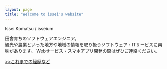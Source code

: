 ```yaml
---
layout: page
title: "Welcome to issei's website"
---
```


Issei Komatsu / isseium

田舎育ちのソフトウェアエンジニア。<br />
観光や農業といった地方や地域の情報を取り扱うソフトウェア・ITサービスに興味があります。
Webサービス・スマホアプリ開発の際はぜひご連絡ください。


[>>これまでの経歴など](/pages/aboutme.html)
